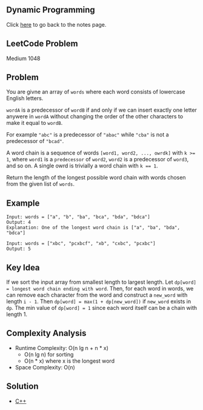 ## Dynamic Programming
Click [here](../../dynamic_programming/notes.md) to go back to the notes page.

## LeetCode Problem
Medium 1048

## Problem
You are givne an array of `words` where each word consists of lowercase English letters.

`wordA` is a predecessor of `wordB` if and only if we can insert exactly one letter anywere in `wordA` without changing the order of the other characters to make it equal to `wordB`.

For example `"abc"` is a predecessor of `"abac"` while `"cba"` is not a predecessor of `"bcad"`.

A word chain is a sequence of words `[word1, word2, ..., owrdk]` with `k >= 1`, where `word1` is a `predecessor` of `word2`, `word2` is a predecessor of `word3`, and so on. A single owrd is trivially a word chain with `k == 1`.

Return the length of the longest possible word chain with words chosen from the given list of `words`.

## Example
```
Input: words = ["a", "b", "ba", "bca", "bda", "bdca"]
Output: 4
Explanation: One of the longest word chain is ["a", "ba", "bda", "bdca"]

Input: words = ["xbc", "pcxbcf", "xb", "cxbc", "pcxbc"]
Output: 5
```

## Key Idea
If we sort the input array from smallest length to largest length. Let `dp[word] = longest word chain ending with word`. Then, for each word in words, we can remove each character from the word and construct a `new_word` with length `i - 1`. Then `dp[word] = max(1 + dp[new_word])` if `new_word` exists in `dp`. The min value of `dp[word] = 1` since each word itself can be a chain with length 1.

## Complexity Analysis
- Runtime Complexity: O(n lg n + n * x)
  - O(n lg n) for sorting
  - O(n * x) where x is the longest word
- Space Complexity: O(n)

## Solution
- [C++](solution.cpp)